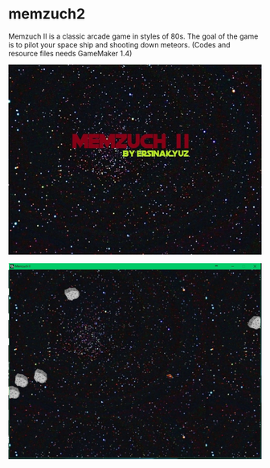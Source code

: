 # memzuch2
Memzuch II is a classic arcade game in styles of 80s. The goal of the game is to pilot your space ship and shooting down meteors. 
(Codes and resource files needs GameMaker 1.4)

![alt text](https://github.com/ersinakyuz/memzuch2/blob/master/bg_intro.jpg)

![alt text](https://github.com/ersinakyuz/memzuch2/blob/master/gameplay.jpg)

